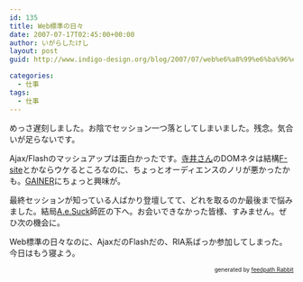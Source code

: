 ```yaml
---
id: 135
title: Web標準の日々
date: 2007-07-17T02:45:00+00:00
author: いがらしたけし
layout: post
guid: http://www.indigo-design.org/blog/2007/07/web%e6%a8%99%e6%ba%96%e3%81%ae%e6%97%a5%e3%80%85/

categories:
  - 仕事
tags:
  - 仕事
---
```

めっさ遅刻しました。お陰でセッション一つ落としてしまいました。残念。気合いが足らないです。

Ajax/Flashのマッシュアップは面白かったです。[寺井さん](http://trick7.com/blog/)のDOMネタは結構[F-site](http://www.f-site.org/)とかならウケるところなのに、ちょっとオーディエンスのノリが悪かったかも。[GAINER](http://www.gainer.cc/)にちょっと興味が。

最終セッションが知っている人ばかり登壇してて、どれを取るのか最後まで悩みました。結局[A.e.Suck](http://ae-suck.com/)師匠の下へ。お会いできなかった皆様、すみません。ぜひ次の機会に。

Web標準の日々なのに、AjaxだのFlashだの、RIA系ばっか参加してしまった。今日はもう寝よう。

<!--feedpath info start-->

<div style="text-align: right;font-size: 10px">
  &nbsp;&nbsp;<span>generated by <a href="http://feedpath.jp" title="feedpath Rabbit" target="_blank">feedpath Rabbit</a></span>
</div>

<!--feedpath info end-->
